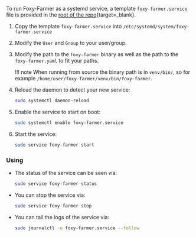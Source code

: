 To run Foxy-Farmer as a systemd service, a template `foxy-farmer.service` file is provided in the [root of the repo](https://github.com/foxypool/foxy-farmer/blob/main/foxy-farmer.service){target=_blank}.

1. Copy the template `foxy-farmer.service` into `/etc/systemd/system/foxy-farmer.service`
2. Modify the `User` and `Group` to your user/group.
3. Modify the path to the `foxy-farmer` binary as well as the path to the `foxy-farmer.yaml` to fit your paths.

    !!! note
        When running from source the binary path is in `venv/bin/`, so for example `/home/user/foxy-farmer/venv/bin/foxy-farmer`.

4. Reload the daemon to detect your new service:
   ```bash
   sudo systemctl daemon-reload
   ```
5. Enable the service to start on boot:
   ```bash
   sudo systemctl enable foxy-farmer.service
   ```
6. Start the service: 
   ```bash
   sudo service foxy-farmer start
   ```


### Using

- The status of the service can be seen via:
  ```bash
  sudo service foxy-farmer status
  ```
- You can stop the service via:
  ```bash
  sudo service foxy-farmer stop
  ```
- You can tail the logs of the service via:
  ```bash
  sudo journalctl -u foxy-farmer.service --follow
  ```
